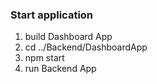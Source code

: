 ### Start application

1. build Dashboard App
2. cd ../Backend/DashboardApp
3. npm start
4. run Backend App
